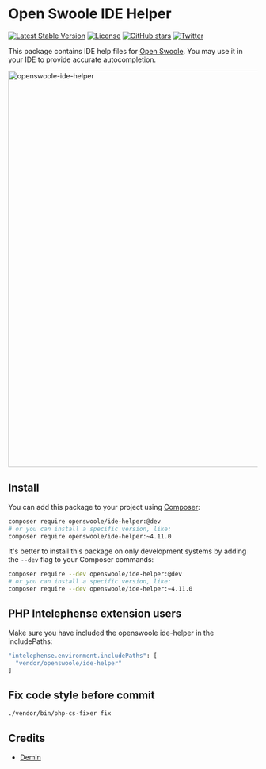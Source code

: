 # Open Swoole IDE Helper

[![Latest Stable Version](https://img.shields.io/packagist/v/openswoole/ide-helper.svg)](https://packagist.org/packages/openswoole/ide-helper)
[![License](https://poser.pugx.org/openswoole/ide-helper/license)](LICENSE)
[![GitHub stars](https://img.shields.io/github/stars/openswoole/swoole-src)](https://github.com/openswoole/swoole-src/stargazers)
[![Twitter](https://img.shields.io/twitter/url/https/twitter.com/openswoole.svg?style=social&label=Follow%20%40OpenSwoole)](https://twitter.com/openswoole)


This package contains IDE help files for [Open Swoole](https://openswoole.com). You may use it in your IDE to provide accurate autocompletion.

<img width="800" alt="openswoole-ide-helper" src="https://user-images.githubusercontent.com/313478/145558998-eecf96c7-08a1-4119-a1eb-2141436d4521.png">

## Install

You can add this package to your project using [Composer](https://getcomposer.org):

```bash
composer require openswoole/ide-helper:@dev
# or you can install a specific version, like:
composer require openswoole/ide-helper:~4.11.0
```

It's better to install this package on only development systems by adding the `--dev` flag to your Composer commands:

```bash
composer require --dev openswoole/ide-helper:@dev
# or you can install a specific version, like:
composer require --dev openswoole/ide-helper:~4.11.0
```

## PHP Intelephense extension users

Make sure you have included the openswoole ide-helper in the includePaths:

```bash
"intelephense.environment.includePaths": [
  "vendor/openswoole/ide-helper"
]
```

## Fix code style before commit

```bash
./vendor/bin/php-cs-fixer fix
```

## Credits

* [Demin](https://github.com/deminy)
